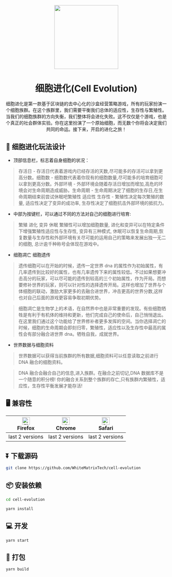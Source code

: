 <p align="center">
  <a href="https://chainide.com">
    <img width="200" src="https://chainide-static-resource.s3.us-west-2.amazonaws.com/cell-evolution-logo.svg">
  </a>
</p>

<h1 align="center">细胞进化(Cell Evolution)</h1>

<div align="center">

细胞进化是第一款基于区块链的去中心化的沙盒经营策略游戏，所有的玩家扮演一个细胞族群。在这个族群里，我们需要平衡我们总体的适应性，生存性与繁殖性。当我们的细胞族群的方向失衡，我们整体将会进化失败。这不仅仅是个游戏，也是个真正的社会群体实验。你在这里扮演了一个原始细胞，而无数个你将会决定我们共同的命运。接下来，开启的进化之旅！

</div>

## 🌈 细胞进化玩法设计

- 顶部信息栏，标志着自身细胞的状况：

> 存活日 - 存活日代表着游戏内已经存活的天数,尽可能多的存活可以拿到更高分数。细胞数 - 细胞数代表着你现有的细胞数量,尽可能多的培育细胞可以拿到更高分数。外部环境 - 外部环境会随着存活日增加而增加,高危的环境会对生命周期造成威胁。生命周期 - 生命周期决定了细胞的生存日,在生命周期结束前尝试休眠吧繁殖性 适应性 生存性 - 繁殖性决定每次繁殖的数量, 适应性决定了变异的成功率, 生存性决定了细胞抗击外部环境的抵抗力。

- 中部为按键栏，可以通过不同的方法对自己的细胞进行培育:

> 繁殖 进化 变异 休眠 繁殖性可以增加细胞数量, 进化和变异可以在特定条件下增强繁殖性适应性与生存性, 变异有三种模式, 休眠可以恢复生命周期,恢复数量与生存性和外部环境有关尽可能的运用自己的策略来发展出独一无二的细胞, 总计逾千种称号会体现在游戏中。

- 细胞凋亡 细胞遗传

> 遗传细胞可以在开始的时候，遗传一定世界 dna 的属性作为初始属性，有几率遗传到比较好的属性，也有几率遗传下来的属性较低。不过如果想要冲击高分的玩家，可以尽可能的遗传到较高的三个初始属性，作为开局。而想要修补世界的玩家，则可以针对性的选择遗传开局。这样也增加了世界与个体细胞的联动，激励大家更多的去融合进世界，冲击更高的世界分数,这样也对自己后面的游戏更容易争取初期优势。

> 细胞凋亡是生物学上的术语，在自然界中也是非常重要的发现。有些细胞牺牲是有利于有机体的维持和更新，他们完成自己的使命后，自己悄悄退出。在这里我们通过这个功能给了世界修补者更多发挥的空间。当你选择凋亡的时候，细胞的生命周期会即刻归零，繁殖性，适应性以及生存性中最高的属性会有部分融合进世界 dna。牺牲自我，成就世界。

- 世界数据与细胞资料

> 世界数据可以获得当前族群的所有数据,细胞资料可以任意读取之前进行 DNA 融合的细胞资料。

> DNA 融合会融合自己的信息,进入族群。在融合之前切记,DNA 数据库不是一个随意的积分榜! 你的融合关系到整个族群的存亡,只有族群内繁殖性，适应性，生存性平衡发展才能存活!

## 🖥 兼容性

| [<img src="https://raw.githubusercontent.com/alrra/browser-logos/master/src/firefox/firefox_48x48.png" alt="Firefox" width="24px" height="24px" />](http://godban.github.io/browsers-support-badges/)<br>Firefox | [<img src="https://raw.githubusercontent.com/alrra/browser-logos/master/src/chrome/chrome_48x48.png" alt="Chrome" width="24px" height="24px" />](http://godban.github.io/browsers-support-badges/)<br>Chrome | [<img src="https://raw.githubusercontent.com/alrra/browser-logos/master/src/safari/safari_48x48.png" alt="Safari" width="24px" height="24px" />](http://godban.github.io/browsers-support-badges/)<br>Safari |
| --- | --- | --- |
| last 2 versions | last 2 versions | last 2 versions |

## ⏬ 下载源码

```bash
git clone https://github.com/WhiteMatrixTech/cell-evolution
```

## 📦 安装依赖

```bash
cd cell-evolution
```

```bash
yarn install
```

## 💻 开发

```
yarn start
```

## 🧿 打包

```
yarn build
```
